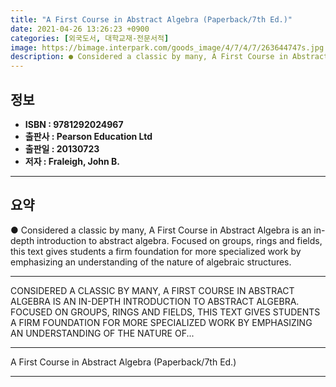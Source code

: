 ```yaml
---
title: "A First Course in Abstract Algebra (Paperback/7th Ed.)"
date: 2021-04-26 13:26:23 +0900
categories: [외국도서, 대학교재-전문서적]
image: https://bimage.interpark.com/goods_image/4/7/4/7/263644747s.jpg
description: ● Considered a classic by many, A First Course in Abstract Algebra is an in-depth introduction to abstract algebra. Focused on groups, rings and fields, this t
---
```


## **정보**

- **ISBN : 9781292024967**
- **출판사 : Pearson Education Ltd**
- **출판일 : 20130723**
- **저자 : Fraleigh, John B.**

------



## **요약**

●  Considered a classic by many, A First Course in Abstract Algebra is an in-depth introduction to abstract algebra. Focused on groups, rings and fields, this text gives students a firm foundation for more specialized work by emphasizing an understanding of the nature of algebraic structures.

------

CONSIDERED A CLASSIC BY MANY, A FIRST COURSE IN ABSTRACT ALGEBRA IS AN IN-DEPTH INTRODUCTION TO ABSTRACT ALGEBRA. FOCUSED ON GROUPS, RINGS AND FIELDS, THIS TEXT GIVES STUDENTS A FIRM FOUNDATION FOR MORE SPECIALIZED WORK BY EMPHASIZING AN UNDERSTANDING OF THE NATURE OF... 

------


A First Course in Abstract Algebra (Paperback/7th Ed.) 

------


